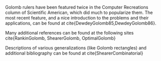 Golomb rulers have been featured twice in the Computer Recreations
column of Scientific American, which did much to popularize them.
The most recent feature, and a nice introduction to the problems
and their applications, can be found at cite{DewdeyGolomb85,DewdeyGolomb86}.


Many additional references can be found at the following sites
cite{RankinGolomb, ShearerGolomb, OptimalGolomb}


Descriptions of various generalizations (like Golomb rectangles) and additional
bibliography can be found at cite{ShearerCombinatorial}
